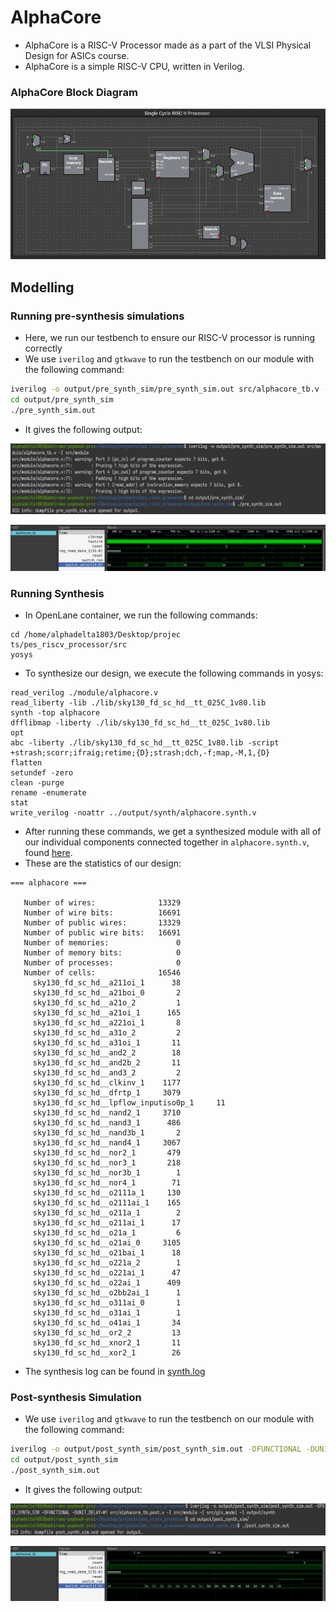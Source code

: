 # AlphaCore
- AlphaCore is a RISC-V Processor made as a part of the VLSI Physical Design for ASICs course.
- AlphaCore is a simple RISC-V CPU, written in Verilog.

### AlphaCore Block Diagram

![Block Diagram](images/block_diagram.png)

## Modelling
### Running pre-synthesis simulations
- Here, we run our testbench to ensure our RISC-V processor is running correctly
- We use `iverilog` and `gtkwave` to run the testbench on our module with the following command:
```bash
iverilog -o output/pre_synth_sim/pre_synth_sim.out src/alphacore_tb.v -I src/module
cd output/pre_synth_sim
./pre_synth_sim.out
```
- It gives the following output:

![pre_synth_term](images/pre_synth_output.png)

![pre_synth_waveform](images/pre_synth_waveform.png)

### Running Synthesis
- In OpenLane container, we run the following commands:
```
cd /home/alphadelta1803/Desktop/projec
ts/pes_riscv_processor/src
yosys
```
- To synthesize our design, we execute the following commands in yosys:
```
read_verilog ./module/alphacore.v
read_liberty -lib ./lib/sky130_fd_sc_hd__tt_025C_1v80.lib
synth -top alphacore
dfflibmap -liberty ./lib/sky130_fd_sc_hd__tt_025C_1v80.lib
opt
abc -liberty ./lib/sky130_fd_sc_hd__tt_025C_1v80.lib -script +strash;scorr;ifraig;retime;{D};strash;dch,-f;map,-M,1,{D}
flatten
setundef -zero
clean -purge
rename -enumerate
stat
write_verilog -noattr ../output/synth/alphacore.synth.v
```
- After running these commands, we get a synthesized module with all of our individual components connected together in `alphacore.synth.v`, found [here](output/synth/alphacore.synth.v).
- These are the statistics of our design:
```
=== alphacore ===

   Number of wires:              13329
   Number of wire bits:          16691
   Number of public wires:       13329
   Number of public wire bits:   16691
   Number of memories:               0
   Number of memory bits:            0
   Number of processes:              0
   Number of cells:              16546
     sky130_fd_sc_hd__a211oi_1      38
     sky130_fd_sc_hd__a21boi_0       2
     sky130_fd_sc_hd__a21o_2         1
     sky130_fd_sc_hd__a21oi_1      165
     sky130_fd_sc_hd__a221oi_1       8
     sky130_fd_sc_hd__a31o_2         2
     sky130_fd_sc_hd__a31oi_1       11
     sky130_fd_sc_hd__and2_2        18
     sky130_fd_sc_hd__and2b_2       11
     sky130_fd_sc_hd__and3_2         2
     sky130_fd_sc_hd__clkinv_1    1177
     sky130_fd_sc_hd__dfrtp_1     3079
     sky130_fd_sc_hd__lpflow_inputiso0p_1     11
     sky130_fd_sc_hd__nand2_1     3710
     sky130_fd_sc_hd__nand3_1      486
     sky130_fd_sc_hd__nand3b_1       2
     sky130_fd_sc_hd__nand4_1     3067
     sky130_fd_sc_hd__nor2_1       479
     sky130_fd_sc_hd__nor3_1       218
     sky130_fd_sc_hd__nor3b_1        1
     sky130_fd_sc_hd__nor4_1        71
     sky130_fd_sc_hd__o2111a_1     130
     sky130_fd_sc_hd__o2111ai_1    165
     sky130_fd_sc_hd__o211a_1        2
     sky130_fd_sc_hd__o211ai_1      17
     sky130_fd_sc_hd__o21a_1         6
     sky130_fd_sc_hd__o21ai_0     3105
     sky130_fd_sc_hd__o21bai_1      18
     sky130_fd_sc_hd__o221a_2        1
     sky130_fd_sc_hd__o221ai_1      47
     sky130_fd_sc_hd__o22ai_1      409
     sky130_fd_sc_hd__o2bb2ai_1      1
     sky130_fd_sc_hd__o311ai_0       1
     sky130_fd_sc_hd__o31ai_1        1
     sky130_fd_sc_hd__o41ai_1       34
     sky130_fd_sc_hd__or2_2         13
     sky130_fd_sc_hd__xnor2_1       11
     sky130_fd_sc_hd__xor2_1        26
```
- The synthesis log can be found in [synth.log](output/synth/synth.log)

### Post-synthesis Simulation
- We use `iverilog` and `gtkwave` to run the testbench on our module with the following command:
```bash
iverilog -o output/post_synth_sim/post_synth_sim.out -DFUNCTIONAL -DUNIT_DELAY=#1 src/alphacore_tb_post.v -I src/module -I src/gls_model -I output/synth
cd output/post_synth_sim
./post_synth_sim.out
```
- It gives the following output:

![post_synth_term](images/post_synth_output.png)

![post_synth_waveform](images/post_synth_waveform.png)
